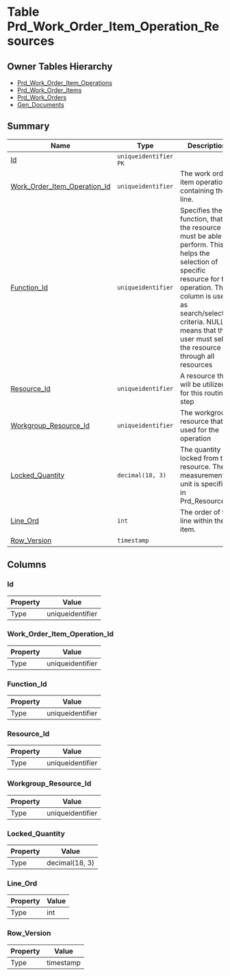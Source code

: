 # Table Prd_Work_Order_Item_Operation_Resources


## Owner Tables Hierarchy

* [Prd_Work_Order_Item_Operations](Prd_Work_Order_Item_Operations.md)
* [Prd_Work_Order_Items](Prd_Work_Order_Items.md)
* [Prd_Work_Orders](Prd_Work_Orders.md)
* [Gen_Documents](Gen_Documents.md)

## Summary

| Name | Type | Description |
| - | - | --- |
|[Id](#id)|`uniqueidentifier` `PK`||
|[Work_Order_Item_Operation_Id](#work_order_item_operation_id)|`uniqueidentifier` |The work order item operation, containing the line.|
|[Function_Id](#function_id)|`uniqueidentifier` |Specifies the function, that the resource must be able to perform. This helps the selection of specific resource for the operation. This column is used as search/selection criteria. NULL means that the user must select the resource through all resources|
|[Resource_Id](#resource_id)|`uniqueidentifier` |A resource that will be utilized for this routing step|
|[Workgroup_Resource_Id](#workgroup_resource_id)|`uniqueidentifier` |The workgroup resource that is used for the operation|
|[Locked_Quantity](#locked_quantity)|`decimal(18, 3)` |The quantity locked from the resource. The measurement unit is specified in Prd_Resources.|
|[Line_Ord](#line_ord)|`int` |The order of the line within the item.|
|[Row_Version](#row_version)|`timestamp` ||

## Columns

### Id

| Property | Value |
| - | - |
|Type|uniqueidentifier|

### Work_Order_Item_Operation_Id

| Property | Value |
| - | - |
|Type|uniqueidentifier|

### Function_Id

| Property | Value |
| - | - |
|Type|uniqueidentifier|

### Resource_Id

| Property | Value |
| - | - |
|Type|uniqueidentifier|

### Workgroup_Resource_Id

| Property | Value |
| - | - |
|Type|uniqueidentifier|

### Locked_Quantity

| Property | Value |
| - | - |
|Type|decimal(18, 3)|

### Line_Ord

| Property | Value |
| - | - |
|Type|int|

### Row_Version

| Property | Value |
| - | - |
|Type|timestamp|



